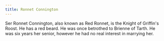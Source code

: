 ```yaml
---
title: Ronnet Connington
---
```


Ser Ronnet Connington, also known as Red Ronnet, is the Knight of Griffin's Roost. He has a red beard. He was once betrothed to Brienne of Tarth. He was six years her senior, however he had no real interest in marrying her. 


